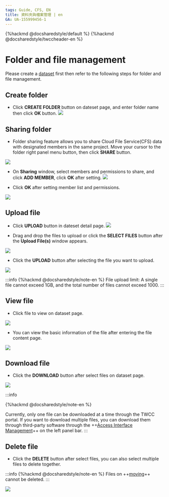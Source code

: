 ```yaml
---
tags: Guide, CFS, EN
title: 資料夾與檔案管理 | en
GA: UA-155999456-1
---
```


{%hackmd @docsharedstyle/default %}
{%hackmd @docsharedstyle/twccheader-en %}

# Folder and file management

Please create a [dataset](https://man.twcc.ai/@twccdocs/guide-cfs-dataset-mngmnt-en) first then refer to the following steps for folder and file management.
## Create folder

* Click **CREATE FOLDER** button on dateset page, and enter folder name then click **OK** button.
![](https://cos.twcc.ai/SYS-MANUAL/uploads/upload_ba454add5e8fbca62a1891d04f8c750f.png)
## Sharing folder

* Folder sharing feature allows you to share Cloud File Service(CFS) data with designated members in the same project. Move your cursor to the folder right panel  <i class="fa fa-ellipsis-v fa-20" aria-hidden="true"></i> menu button, then click **SHARE** button.

![](https://cos.twcc.ai/SYS-MANUAL/uploads/upload_0204fedda0bce7ae035ce2452c650417.png)

* On **Sharing** window, select members and permissions to share, and click **ADD MEMBER**, click **OK** after setting.
![](https://cos.twcc.ai/SYS-MANUAL/uploads/upload_02300e02ebad9d5545cd55c029bf6397.png)

* Click **OK** after setting member list and permissions.

![](https://cos.twcc.ai/SYS-MANUAL/uploads/upload_ba82ec5745c7494d940aee212bf6b110.png)

## Upload file
* Click **UPLOAD** button in dateset detail page.
![](https://cos.twcc.ai/SYS-MANUAL/uploads/upload_e6cca7882b3bf1381bb9fea3ac1036ac.png)

* Drag and drop the files to upload or click the **SELECT FILES** button after the **Upload File(s)** window appears.

![](https://cos.twcc.ai/SYS-MANUAL/uploads/upload_4c7d150cbf8c73b496bc593087348913.png)

* Click the **UPLOAD** button after selecting the file you want to upload.

![](https://cos.twcc.ai/SYS-MANUAL/uploads/upload_4e8ce1626f5b0bc0f18683a2e03d26de.png)


:::info
{%hackmd @docsharedstyle/note-en %}
File upload limit: A single file cannot exceed 1GB, and the total number of files cannot exceed 1000.
:::



## View file

* Click file to view on dataset page.

![](https://cos.twcc.ai/SYS-MANUAL/uploads/upload_2b9986b928318c965d19e9fb39fd62b9.png)

* You can view the basic information of the file after entering the file content page.

![](https://cos.twcc.ai/SYS-MANUAL/uploads/upload_50b14ee8e9f1934e33793aa9d7dbe2f0.png)


## Download file

* Click the **DOWNLOAD** button after select files on dataset page.

![](https://cos.twcc.ai/SYS-MANUAL/uploads/upload_b99c2b9a8424bc0e82af837bcc20c75f.png)

:::info

{%hackmd @docsharedstyle/note-en %}

Currently, only one file can be downloaded at a time through the TWCC portal. If you want to download multiple files, you can download them through third-party software through the ++[Access Interface Management](https://man.twcc.ai/@twccdocs/guide-cfs-access-interface-mngmnt-en)++ on the left panel bar.
:::



## Delete file

* Click the **DELETE** button after select files, you can also select multiple files to delete together.

:::info
{%hackmd @docsharedstyle/note-en %}
Files on ++[moving](https://man.twcc.ai/@twccdocs/guide-cfs-move-retrieve-data-en)++ cannot be deleted.
:::

![](https://cos.twcc.ai/SYS-MANUAL/uploads/upload_1f8e1c3d720b031132331f075956d8f3.png)
